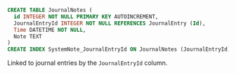 ```sql
CREATE TABLE JournalNotes (
  id INTEGER NOT NULL PRIMARY KEY AUTOINCREMENT, 
  JournalEntryId INTEGER NOT NULL REFERENCES JournalEntry (Id),
  Time DATETIME NOT NULL, 
  Note TEXT
)
CREATE INDEX SystemNote_JournalEntryId ON JournalNotes (JournalEntryId)
```

Linked to journal entries by the `JournalEntryId` column.
